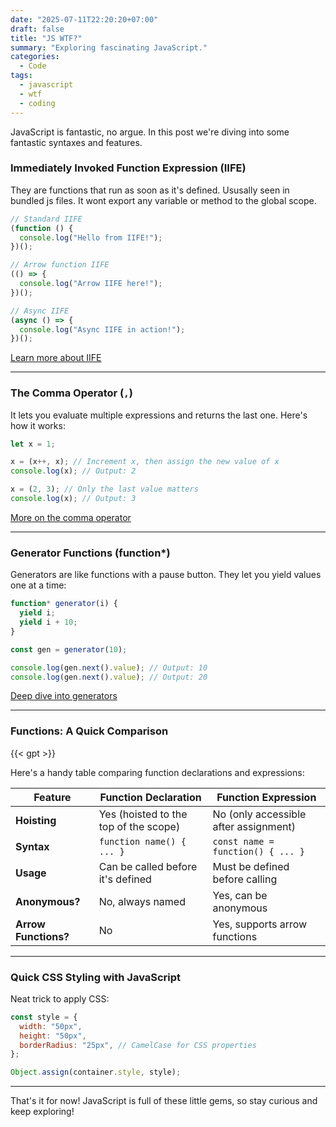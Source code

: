 ```yaml
---
date: "2025-07-11T22:20:20+07:00"
draft: false
title: "JS WTF?"
summary: "Exploring fascinating JavaScript."
categories:
  - Code
tags:
  - javascript
  - wtf
  - coding
---
```


JavaScript is fantastic, no argue. In this post we're diving into some fantastic syntaxes and features.

### Immediately Invoked Function Expression (IIFE)

They are functions that run as soon as it's defined. Ususally seen in bundled js files. It wont export any variable or method to the global scope.

```js
// Standard IIFE
(function () {
  console.log("Hello from IIFE!");
})();

// Arrow function IIFE
(() => {
  console.log("Arrow IIFE here!");
})();

// Async IIFE
(async () => {
  console.log("Async IIFE in action!");
})();
```

[Learn more about IIFE](https://developer.mozilla.org/en-US/docs/Glossary/IIFE)

---

### The Comma Operator (`,`)

It lets you evaluate multiple expressions and returns the last one. Here's how it works:

```js
let x = 1;

x = (x++, x); // Increment x, then assign the new value of x
console.log(x); // Output: 2

x = (2, 3); // Only the last value matters
console.log(x); // Output: 3
```

[More on the comma operator](https://developer.mozilla.org/en-US/docs/Web/JavaScript/Reference/Operators/Comma_Operator)

---

### Generator Functions (function\*)

Generators are like functions with a pause button. They let you yield values one at a time:

```js
function* generator(i) {
  yield i;
  yield i + 10;
}

const gen = generator(10);

console.log(gen.next().value); // Output: 10
console.log(gen.next().value); // Output: 20
```

[Deep dive into generators](https://developer.mozilla.org/en-US/docs/Web/JavaScript/Reference/Statements/function*)

---

### Functions: A Quick Comparison

{{< gpt >}}

Here's a handy table comparing function declarations and expressions:

| Feature              | Function Declaration                  | Function Expression                   |
| -------------------- | ------------------------------------- | ------------------------------------- |
| **Hoisting**         | Yes (hoisted to the top of the scope) | No (only accessible after assignment) |
| **Syntax**           | `function name() { ... }`             | `const name = function() { ... }`     |
| **Usage**            | Can be called before it's defined     | Must be defined before calling        |
| **Anonymous?**       | No, always named                      | Yes, can be anonymous                 |
| **Arrow Functions?** | No                                    | Yes, supports arrow functions         |

---

### Quick CSS Styling with JavaScript

Neat trick to apply CSS:

```js
const style = {
  width: "50px",
  height: "50px",
  borderRadius: "25px", // CamelCase for CSS properties
};

Object.assign(container.style, style);
```

---

That's it for now! JavaScript is full of these little gems, so stay curious and keep exploring!
